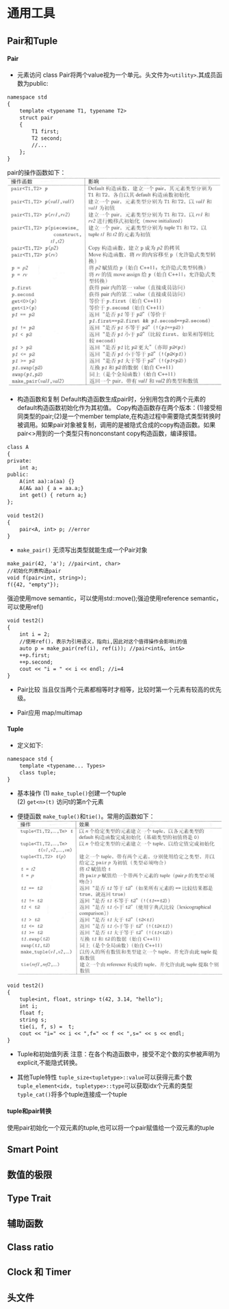# 通用工具

## Pair和Tuple

#### Pair 

* 元素访问
class Pair将两个value视为一个单元。头文件为`<utility>`.其成员函数为public:
```
namespace std
{
    template <typename T1, typename T2>
    struct pair
    {
        T1 first;
        T2 second;
        //...
    };
}
```
pair的操作函数如下：</br>
![pair函数](img/pair_func.png)

* 构造函数和复制
Default构造函数生成pair时，分别用包含的两个元素的default构造函数初始化作为其初值。
Copy构造函数存在两个版本：(1)接受相同类型的pair;(2)是一个member template,在构造过程中需要隐式类型转换时被调用。如果pair对象被复制，调用的是被隐式合成的copy构造函数。如果pair<>用到的一个类型只有nonconstant copy构造函数，编译报错。
```
class A 
{
private:
    int a;
public:
    A(int aa):a(aa) {}
    A(A& aa) { a = aa.a;} 
    int get() { return a;}
};

void test2()
{
    pair<A, int> p; //error
}
```

* `make_pair()`
无须写出类型就能生成一个Pair对象
```
make_pair(42, 'a'); //pair<int, char>
//初始化列表构造pair
void f(pair<int, string>);
f({42, "empty"});
```
强迫使用move semantic，可以使用std::move();强迫使用reference semantic，可以使用ref()
```
void test2()
{
    int i = 2;
    //使用ref()，表示为引用语义，指向i,因此对这个值得操作会影响i的值
    auto p = make_pair(ref(i), ref(i)); //pair<int&, int&>
    ++p.first;
    ++p.second;
    cout << "i = " << i << endl; //i=4
}
```

* Pair比较
当且仅当两个元素都相等时才相等，比较时第一个元素有较高的优先级。

* Pair应用
map/multimap

#### Tuple

* 定义如下:</br>
```
namespace std {
    template <typename... Types>
    class tuple;
}
```

* 基本操作
(1) `make_tuple()`创建一个tuple</br>
(2) `get<n>(t)` 访问t的第n个元素

* 便捷函数
`make_tuple()`和`tie()`。常用的函数如下：</br>
![tuple函数](img/tuple_func.png)

```
void test2()
{
    tuple<int, float, string> t(42, 3.14, "hello");
    int i; 
    float f;
    string s;
    tie(i, f, s) =  t;
    cout << "i=" << i << ",f=" << f << ",s=" << s << endl;
}
```

* Tuple和初始值列表
注意：在各个构造函数中，接受不定个数的实参被声明为explicit,不能隐式转换。

* 其他Tuple特性
`tuple_size<tupletype>::value`可以获得元素个数
`tuple_element<idx, tupletype>::type`可以获取idx个元素的类型
`typle_cat()`将多个tuple连接成一个tuple

#### tuple和pair转换

使用pair初始化一个双元素的tuple,也可以将一个pair赋值给一个双元素的tuple

## Smart Point

## 数值的极限

## Type Trait

## 辅助函数

## Class ratio

## Clock 和 Timer

## 头文件